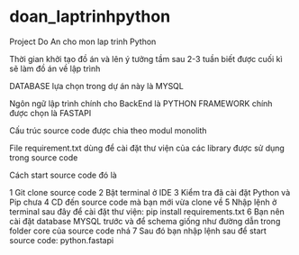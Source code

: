 # doan_laptrinhpython
Project Do An cho mon lap trinh Python 

Thời gian khởi tạo đồ án và lên ý tưởng tầm sau 2-3 tuần biết được cuối kì sẽ làm đồ án về lập trình

DATABASE lựa chọn trong dự án này là MYSQL

Ngôn ngữ lập trình chính cho BackEnd là PYTHON
FRAMEWORK chính được chọn là FASTAPI

Cấu trúc source code được chia theo modul monolith

File requirement.txt dùng để cài đặt thư viện của các library được sử dụng trong source code 

Cách start source code đó là

1 Git clone source code
2 Bật terminal ở IDE 
3 Kiểm tra đã cài đặt Python và Pip chưa
4 CD đến source code mà bạn mới vừa clone về
5 Nhập lệnh ở terminal sau đây để cài đặt thư viện: pip install requirements.txt
6 Bạn nên cài đặt database MYSQL trước và để schema giống như đường dẫn trong folder core của source code nhá
7 Sau đó bạn nhập lệnh sau để start source code: python.fastapi
